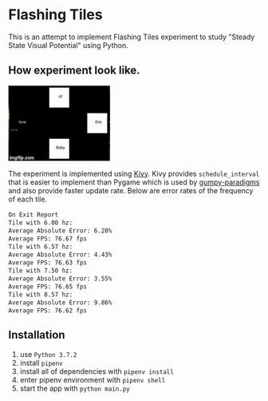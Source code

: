 # Flashing Tiles

This is an attempt to implement Flashing Tiles experiment to study "Steady State Visual Potential" using Python.

## How experiment look like.
![](demo.gif)

The experiment is implemented using [Kivy](https://github.com/kivy/kivy). Kivy provides `schedule_interval` that is easier
to implement than Pygame which is used by [gumpy-paradigms](https://github.com/gumpy-bci/gumpy-paradigms) 
and also provide faster update rate. Below are error rates of the frequency of each tile. 

```
On Exit Report
Tile with 6.00 hz:
Average Absolute Error: 6.28%
Average FPS: 76.67 fps
Tile with 6.57 hz:
Average Absolute Error: 4.43%
Average FPS: 76.63 fps
Tile with 7.50 hz:
Average Absolute Error: 3.55%
Average FPS: 76.65 fps
Tile with 8.57 hz:
Average Absolute Error: 9.86%
Average FPS: 76.62 fps
```

## Installation

1. use `Python 3.7.2`
2. install `pipenv`
3. install all of dependencies with `pipenv install`
4. enter pipenv environment with `pipenv shell`
5. start the app with `python main.py`
